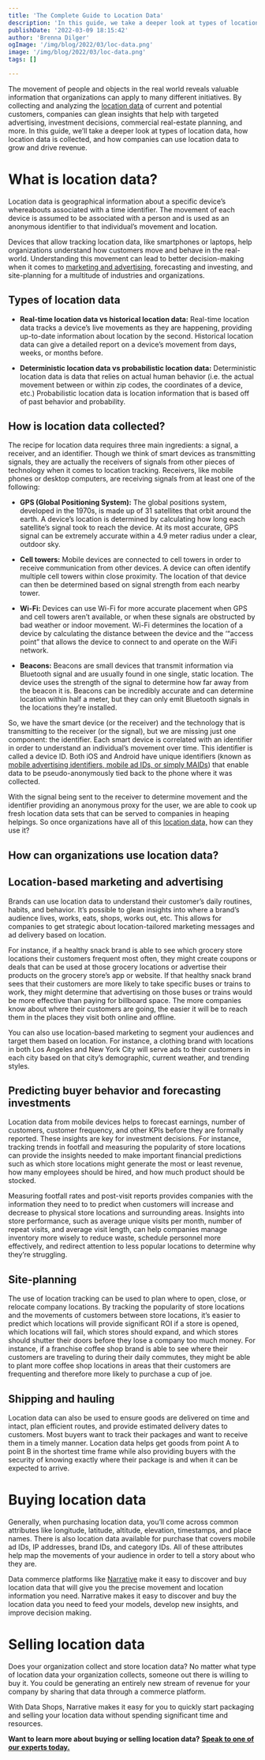 ```yaml
---
title: 'The Complete Guide to Location Data'
description: 'In this guide, we take a deeper look at types of location data, how location data is collected, and how companies can use location data to grow and drive revenue.'
publishDate: '2022-03-09 18:15:42'
author: 'Brenna Dilger'
ogImage: '/img/blog/2022/03/loc-data.png'
image: '/img/blog/2022/03/loc-data.png'
tags: []

---
```

The movement of people and objects in the real world reveals valuable information that organizations can apply to many different initiatives. By collecting and analyzing the [location data](https://www.narrative.io/data-types/location-data) of current and potential customers, companies can glean insights that help with targeted advertising, investment decisions, commercial real-estate planning, and more. In this guide, we’ll take a deeper look at types of location data, how location data is collected, and how companies can use location data to grow and drive revenue.

**What is location data?**
==========================

Location data is geographical information about a specific device’s whereabouts associated with a time identifier. The movement of each device is assumed to be associated with a person and is used as an anonymous identifier to that individual’s movement and location.

Devices that allow tracking location data, like smartphones or laptops, help organizations understand how customers move and behave in the real-world. Understanding this movement can lead to better decision-making when it comes to [marketing and advertising](https://blog.narrative.io/data-driven-marketing), forecasting and investing, and site-planning for a multitude of industries and organizations.

**Types of location data**
---------------------------

* **Real-time location data vs historical location data:** Real-time location data tracks a device’s live movements as they are happening, providing up-to-date information about location by the second. Historical location data can give a detailed report on a device’s movement from days, weeks, or months before.  

* **Deterministic location data vs probabilistic location data:** Deterministic location data is data that relies on actual human behavior (i.e. the actual movement between or within zip codes, the coordinates of a device, etc.) Probabilistic location data is location information that is based off of past behavior and probability.

**How is location data collected?**
------------------------------------

The recipe for location data requires three main ingredients: a signal, a receiver, and an identifier. Though we think of smart devices as transmitting signals, they are actually the receivers of signals from other pieces of technology when it comes to location tracking. Receivers, like mobile phones or desktop computers, are receiving signals from at least one of the following:

* **GPS (Global Positioning System):** The global positions system, developed in the 1970s, is made up of 31 satellites that orbit around the earth. A device’s location is determined by calculating how long each satellite’s signal took to reach the device. At its most accurate, GPS signal can be extremely accurate within a 4.9 meter radius under a clear, outdoor sky.  

* **Cell towers:** Mobile devices are connected to cell towers in order to receive communication from other devices. A device can often identify multiple cell towers within close proximity. The location of that device can then be determined based on signal strength from each nearby tower.  

* **Wi-Fi:** Devices can use Wi-Fi for more accurate placement when GPS and cell towers aren’t available, or when these signals are obstructed by bad weather or indoor movement. Wi-Fi determines the location of a device by calculating the distance between the device and the ‘“access point” that allows the device to connect to and operate on the WiFi network.  

* **Beacons:** Beacons are small devices that transmit information via Bluetooth signal and are usually found in one single, static location. The device uses the strength of the signal to determine how far away from the beacon it is. Beacons can be incredibly accurate and can determine location within half a meter, but they can only emit Bluetooth signals in the locations they’re installed.

So, we have the smart device (or the receiver) and the technology that is transmitting to the receiver (or the signal), but we are missing just one component: the identifier. Each smart device is correlated with an identifier in order to understand an individual’s movement over time. This identifier is called a device ID. Both iOS and Android have unique identifiers (known as [mobile advertising identifiers, mobile ad IDs, or simply MAIDs](https://kb.narrative.io/mobile-advertising-ids)) that enable data to be pseudo-anonymously tied back to the phone where it was collected.

With the signal being sent to the receiver to determine movement and the identifier providing an anonymous proxy for the user, we are able to cook up fresh location data sets that can be served to companies in heaping helpings. So once organizations have all of this [location data,](https://www.narrative.io/data-types/location-data) how can they use it?

**How can organizations use location data?**
---------------------------------------------

**Location-based marketing and advertising**
--------------------------------------------

Brands can use location data to understand their customer’s daily routines, habits, and behavior. It’s possible to glean insights into where a brand’s audience lives, works, eats, shops, works out, etc. This allows for companies to get strategic about location-tailored marketing messages and ad delivery based on location.

For instance, if a healthy snack brand is able to see which grocery store locations their customers frequent most often, they might create coupons or deals that can be used at those grocery locations or advertise their products on the grocery store’s app or website. If that healthy snack brand sees that their customers are more likely to take specific buses or trains to work, they might determine that advertising on those buses or trains would be more effective than paying for billboard space. The more companies know about where their customers are going, the easier it will be to reach them in the places they visit both online and offline.

You can also use location-based marketing to segment your audiences and target them based on location. For instance, a clothing brand with locations in both Los Angeles and New York City will serve ads to their customers in each city based on that city’s demographic, current weather, and trending styles.

**Predicting buyer behavior and forecasting investments**
---------------------------------------------------------

Location data from mobile devices helps to forecast earnings, number of customers, customer frequency, and other KPIs before they are formally reported. These insights are key for investment decisions. For instance, tracking trends in footfall and measuring the popularity of store locations can provide the insights needed to make important financial predictions such as which store locations might generate the most or least revenue, how many employees should be hired, and how much product should be stocked.

Measuring footfall rates and post-visit reports provides companies with the information they need to to predict when customers will increase and decrease to physical store locations and surrounding areas. Insights into store performance, such as average unique visits per month, number of repeat visits, and average visit length, can help companies manage inventory more wisely to reduce waste, schedule personnel more effectively, and redirect attention to less popular locations to determine why they’re struggling.

**Site-planning**
-----------------

The use of location tracking can be used to plan where to open, close, or relocate company locations. By tracking the popularity of store locations and the movements of customers between store locations, it’s easier to predict which locations will provide significant ROI if a store is opened, which locations will fail, which stores should expand, and which stores should shutter their doors before they lose a company too much money. For instance, if a franchise coffee shop brand is able to see where their customers are traveling to during their daily commutes, they might be able to plant more coffee shop locations in areas that their customers are frequenting and therefore more likely to purchase a cup of joe.

**Shipping and hauling**
-------------------------

Location data can also be used to ensure goods are delivered on time and intact, plan efficient routes, and provide estimated delivery dates to customers. Most buyers want to track their packages and want to receive them in a timely manner. Location data helps get goods from point A to point B in the shortest time frame while also providing buyers with the security of knowing exactly where their package is and when it can be expected to arrive.

**Buying location data**
========================

Generally, when purchasing location data, you’ll come across common attributes like longitude, latitude, altitude, elevation, timestamps, and place names. There is also location data available for purchase that covers mobile ad IDs, IP addresses, brand IDs, and category IDs. All of these attributes help map the movements of your audience in order to tell a story about who they are.

Data commerce platforms like [Narrative](https://www.narrative.io/) make it easy to discover and buy location data that will give you the precise movement and location information you need. Narrative makes it easy to discover and buy the location data you need to feed your models, develop new insights, and improve decision making.

**Selling location data**
==========================

Does your organization collect and store location data? No matter what type of location data your organization collects, someone out there is willing to buy it. You could be generating an entirely new stream of revenue for your company by sharing that data through a commerce platform.

With Data Shops, Narrative makes it easy for you to quickly start packaging and selling your location data without spending significant time and resources.

**Want to learn more about buying or selling location data?** [**Speak to one of our experts today.**](https://www.narrative.io/demo)
